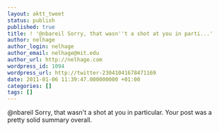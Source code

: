 ```yaml
---
layout: aktt_tweet
status: publish
published: true
title: ! '@nbareil Sorry, that wasn''t a shot at you in parti...'
author: nelhage
author_login: nelhage
author_email: nelhage@mit.edu
author_url: http://nelhage.com
wordpress_id: 1094
wordpress_url: http://twitter-23041041678471169
date: 2011-01-06 11:39:47.000000000 +01:00
categories: []
tags: []
---
```

@nbareil Sorry, that wasn't a shot at you in particular. Your post was a pretty solid summary overall.
